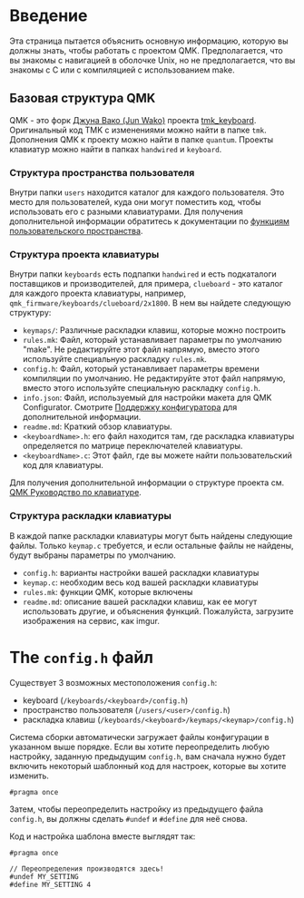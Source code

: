 # Введение

Эта страница пытается объяснить основную информацию, которую вы должны знать, чтобы работать с проектом QMK. Предполагается, что вы знакомы с навигацией в оболочке Unix, но не предполагается, что вы знакомы с C или с компиляцией с использованием make.

## Базовая структура QMK

QMK - это форк [Джуна Вако (Jun Wako)](https://github.com/tmk) проекта [tmk_keyboard](https://github.com/tmk/tmk_keyboard). Оригинальный код TMK с изменениями можно найти в папке `tmk`. Дополнения QMK к проекту можно найти в папке `quantum`. Проекты клавиатур можно найти в папках `handwired` и `keyboard`.

### Структура пространства пользователя

Внутри папки `users` находится каталог для каждого пользователя. Это место для пользователей, куда они могут поместить код, чтобы использовать его с разными клавиатурами. Для получения дополнительной информации обратитесь к документации по [функциям пользовательского пространства](feature_userspace.md).

### Структура проекта клавиатуры

Внутри папки `keyboards` есть подпапки `handwired` и есть подкаталоги поставщиков и производителей, для примера, `clueboard` - это каталог для каждого проекта клавиатуры, например, `qmk_firmware/keyboards/clueboard/2x1800`. В нем вы найдете следующую структуру:
* `keymaps/`: Различные раскладки клавиш, которые можно построить
* `rules.mk`: Файл, который устанавливает параметры по умолчанию "make". Не редактируйте этот файл напрямую, вместо этого используйте специальную раскладку `rules.mk`.
* `config.h`: Файл, который устанавливает параметры времени компиляции по умолчанию. Не редактируйте этот файл напрямую, вместо этого используйте специальную раскладку `config.h`.
* `info.json`: Файл, используемый для настройки макета для QMK Configurator. Смотрите [Поддержку конфигуратора](reference_configurator_support.md) для дополнительной информации.
* `readme.md`: Краткий обзор клавиатуры.
* `<keyboardName>.h`: его файл находится там, где раскладка клавиатуры определяется по матрице переключателей клавиатуры.
* `<keyboardName>.c`: Этот файл, где вы можете найти пользовательский код для клавиатуры.  

Для получения дополнительной информации о структуре проекта см. [QMK Руководство по клавиатуре](hardware_keyboard_guidelines.md).

### Структура раскладки клавиатуры

В каждой папке раскладки клавиатуры могут быть найдены следующие файлы. Только `keymap.c` требуется, и если остальные файлы не найдены, будут выбраны параметры по умолчанию.

* `config.h`: варианты настройки вашей раскладки клавиатуры
* `keymap.c`: необходим весь код вашей раскладки клавиатуры
* `rules.mk`: функции QMK, которые включены
* `readme.md`: описание вашей раскладки клавиш, как ее могут использовать другие, и объяснения функций. Пожалуйста, загрузите изображения на сервис, как imgur.

# The `config.h` файл

Существует 3 возможных местоположения `config.h`:

* keyboard (`/keyboards/<keyboard>/config.h`)
* пространство пользователя (`/users/<user>/config.h`)
* раскладка клавиш (`/keyboards/<keyboard>/keymaps/<keymap>/config.h`)

Система сборки автоматически загружает файлы конфигурации в указанном выше порядке. Если вы хотите переопределить любую настройку, заданную предыдущим `config.h`, вам сначала нужно будет включить некоторый шаблонный код для настроек, которые вы хотите изменить.

```
#pragma once
```

Затем, чтобы переопределить настройку из предыдущего файла `config.h`, вы должны сделать `#undef` и `#define` для неё снова.

Код и настройка шаблона вместе выглядят так:
```
#pragma once

// Переопределения производятся здесь!
#undef MY_SETTING
#define MY_SETTING 4
```
